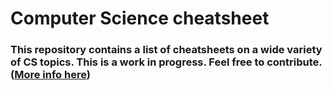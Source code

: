 # Computer Science cheatsheet

### This repository contains a list of cheatsheets on a wide variety of CS topics. This is a work in progress. Feel free to contribute. ([More info here](https://help.github.com/articles/fork-a-repo/))





